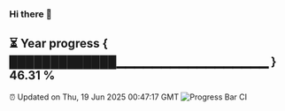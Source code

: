 ### Hi there 👋
⏳ Year progress { █████████████▁▁▁▁▁▁▁▁▁▁▁▁▁▁▁▁▁ } 46.31 %
---
⏰ Updated on Thu, 19 Jun 2025 00:47:17 GMT
![Progress Bar CI](https://github.com/Moyi321/Moyi321/workflows/Progress%20Bar%20CI/badge.svg)
